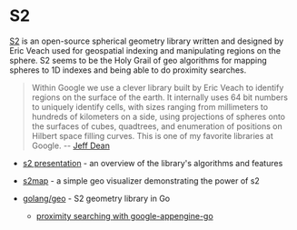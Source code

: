 # S2

[S2](https://code.google.com/p/s2-geometry-library/) is an open-source spherical geometry library written and designed by Eric Veach used for geospatial indexing and manipulating regions on the sphere. S2 seems to be the Holy Grail of geo algorithms for mapping spheres to 1D indexes and being able to do proximity searches.

> Within Google we use a clever library built by Eric Veach to identify regions on the surface of the earth. It internally uses 64 bit numbers to uniquely identify cells, with sizes ranging from millimeters to hundreds of kilometers on a side, using projections of spheres onto the surfaces of cubes, quadtrees, and enumeration of positions on Hilbert space filling curves. This is one of my favorite libraries at Google.  -- [Jeff Dean](https://plus.google.com/+JeffDean/posts/9Moq9wrySy4)

* [s2 presentation](https://docs.google.com/presentation/d/1Hl4KapfAENAOf4gv-pSngKwvS_jwNVHRPZTTDzXXn6Q/view?pli=1#slide=id.i0) - an overview of the library's algorithms and features

* [s2map](http://s2map.com/README.html) - a simple geo visualizer demonstrating
  the power of s2

* [golang/geo](https://github.com/golang/geo) - S2 geometry library in Go
  * [proximity searching with google-appengine-go](https://groups.google.com/forum/#!topic/google-appengine-go/_s_s55i7JDg)
  
